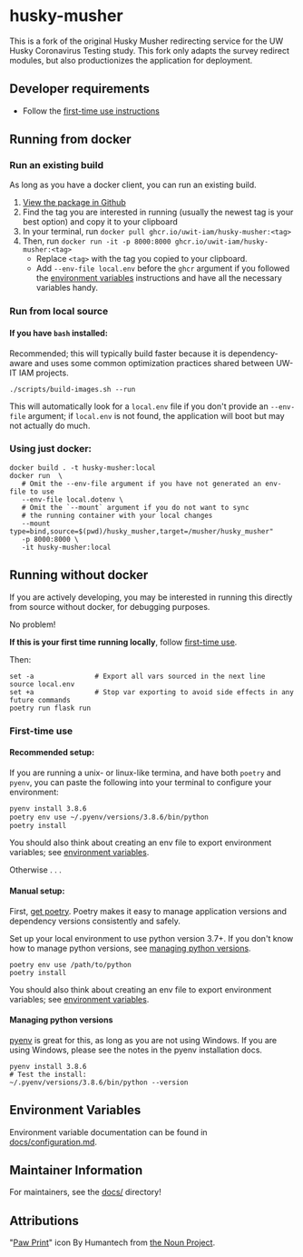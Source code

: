 # husky-musher

This is a fork of the original Husky Musher redirecting service for the
UW Husky Coronavirus Testing study. This fork only adapts the survey
redirect modules, but also productionizes the application for
deployment.


## Developer requirements

- Follow the [first-time use instructions](#first-time-use)

## Running from docker

### Run an existing build

As long as you have a docker client, you can run an existing build.

1. [View the package in Github](https://github.com/UWIT-IAM/husky-musher/blob/main/husky_musher/settings.py#L8)
2. Find the tag you are interested in running (usually the newest tag is your best
   option) and copy it to your clipboard
3. In your terminal, run `docker pull ghcr.io/uwit-iam/husky-musher:<tag>`
4. Then, run `docker run -it -p 8000:8000 ghcr.io/uwit-iam/husky-musher:<tag>`
    - Replace `<tag>` with the tag you copied to your clipboard.
    - Add `--env-file local.env` before the `ghcr` argument if you followed the
      [environment variables](#environment-variables)
      instructions and have all the necessary variables handy.

### Run from local source

#### If you have `bash` installed:

Recommended; this will typically build faster because
it is dependency-aware and uses some common optimization practices
shared between UW-IT IAM projects.

```
./scripts/build-images.sh --run
```

This will automatically look for a `local.env` file if you don't provide an
`--env-file` argument; if `local.env` is not found, the application will boot
but may not actually do much.

### Using just docker:

```
docker build . -t husky-musher:local
docker run  \
   # Omit the --env-file argument if you have not generated an env-file to use
   --env-file local.dotenv \
   # Omit the `--mount` argument if you do not want to sync
   # the running container with your local changes
   --mount type=bind,source=$(pwd)/husky_musher,target=/musher/husky_musher"
   -p 8000:8000 \
   -it husky-musher:local
```

## Running without docker

If you are actively developing, you may be interested in running this
directly from source without docker, for debugging purposes.

No problem!

**If this is your first time running locally**, follow [first-time use](#first-time-use).

Then:

```
set -a               # Export all vars sourced in the next line
source local.env     
set +a               # Stop var exporting to avoid side effects in any future commands
poetry run flask run
```

### First-time use


#### Recommended setup:


If you are running a unix- or linux-like termina,
and have both `poetry` and `pyenv`, you can paste the
following into your terminal to configure your environment:

```bash
pyenv install 3.8.6
poetry env use ~/.pyenv/versions/3.8.6/bin/python
poetry install
```

You should also think about creating an env file to export
environment variables; see [environment variables](#environment-variables).

Otherwise . . .

#### Manual setup:

First, [get poetry](https://python-poetry.org/docs/#installation). Poetry makes it easy
to manage application versions and dependency versions consistently and safely.

Set up your local environment to use python version 3.7+. If you don't
know how to manage python versions,
see [managing python versions](#managing-python-versions).

```
poetry env use /path/to/python
poetry install
```

You should also think about creating an env file to export
environment variables; see [environment variables](#environment-variables).


#### Managing python versions

[pyenv](https://github.com/pyenv/pyenv) is great for this, as long as you
are not using Windows. If you are using Windows, please see the notes in
the pyenv installation docs.

```
pyenv install 3.8.6
# Test the install:
~/.pyenv/versions/3.8.6/bin/python --version
```

## Environment Variables

Environment variable documentation can be found in 
[docs/configuration.md](docs/configuration.md).


## Maintainer Information

For maintainers, see the [docs/](docs) directory!


## Attributions
"[Paw Print](https://thenounproject.com/search/?q=dog+paw&i=3354750)" icon By Humantech from [the Noun Project](http://thenounproject.com/).

